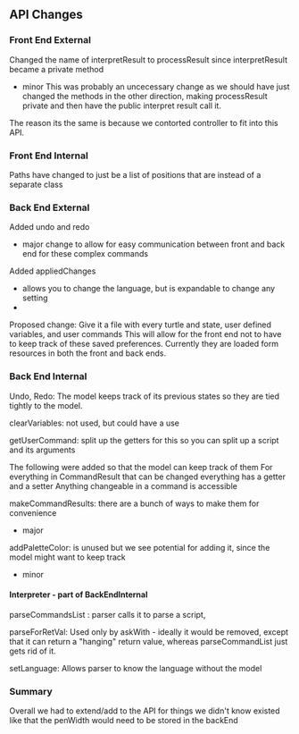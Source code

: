 ## API Changes

### Front End External

Changed the name of interpretResult to processResult since interpretResult became a private method
* minor
This was probably an uncecessary change as we should have just changed the methods in the other direction,
making processResult private and then have the public interpret result call it. 

The reason its the same is because we contorted controller to fit into this API. 

### Front End Internal 

Paths have changed to just be a list of positions that are  instead of a separate class

### Back End External

Added undo and redo 
- major change to allow for easy communication between front and back end for these complex commands


Added appliedChanges
- allows you to change the language, but is expandable to change any setting
- 

Proposed change: Give it a file with every turtle and state, user defined variables, and user commands
This will allow for the front end not to have to keep track of these saved preferences. Currently they 
are loaded form resources in both the front and back ends. 


### Back End Internal

Undo, Redo: The model keeps track of its previous states so they are tied tightly to the model.

clearVariables: not used, but could have a use

getUserCommand: split up the getters for this so you can split up a script and its arguments

The following were added so that the model can keep track of them
For everything in CommandResult that can be changed everything has a getter and a setter
Anything changeable in a command is accessible


makeCommandResults: 
there are a bunch of ways to make them for convenience
* major

addPaletteColor: is unused but we see potential for adding it, since the model might want to keep track
* minor


#### Interpreter - part of BackEndInternal

parseCommandsList : parser calls it to parse a script, 

parseForRetVal: Used only by askWith - ideally it would be removed, except that it can return a "hanging"
return value, whereas parseCommandList just gets rid of it.

setLanguage: Allows parser to know the language without the model 


### Summary

Overall we had to extend/add to the API for things we didn't know existed like that the penWidth would
need to be stored in the backEnd